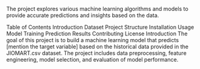The project explores various machine learning algorithms and models to provide accurate predictions and insights based on the data.

Table of Contents
Introduction
Dataset
Project Structure
Installation
Usage
Model Training
Prediction
Results
Contributing
License
Introduction
The goal of this project is to build a machine learning model that predicts [mention the target variable] based on the historical data provided in the JIOMART.csv dataset. The project includes data preprocessing, feature engineering, model selection, and evaluation of model performance.

